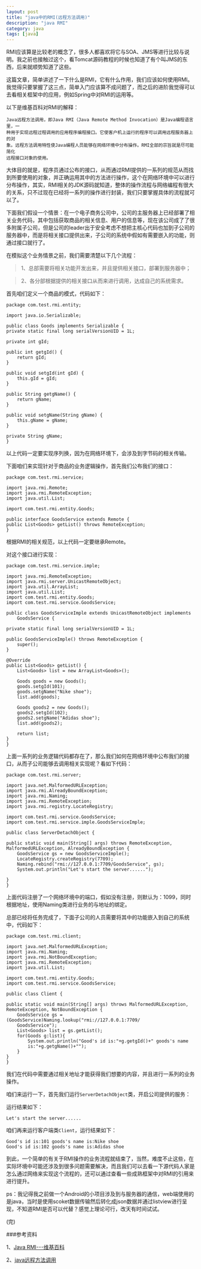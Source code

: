 ```yaml
---
layout: post
title: "java中的RMI(远程方法调用)"
description: "java RMI"
category: java
tags: [java]
---
```


RMI应该算是比较老的概念了，很多人都喜欢将它与SOA、JMS等进行比较与说明。我之前也接触过这个，看Tomcat源码教程的时候也知道了有个叫JMS的东西，后来就顺势知道了这些。

这篇文章，简单讲述了一下什么是RMI，它有什么作用，我们应该如何使用RMI。我觉得只要掌握了这三点，简单入门应该算不成问题了，而之后的进阶我觉得可以去看相关框架中的应用，例如Spring中对RMI的运用等。

以下是维基百科对RMI的解释：

    Java远程方法调用，即Java RMI（Java Remote Method Invocation）是Java编程语言里，一
    种用于实现远程过程调用的应用程序编程接口。它使客户机上运行的程序可以调用远程服务器上的对
    象。远程方法调用特性使Java编程人员能够在网络环境中分布操作。RMI全部的宗旨就是尽可能简化
    远程接口对象的使用。
大体目的就是，程序员通过公布的接口，从而通过RMI提供的一系列的规范从而找到所要使用的对象，并正确运用其中的方法进行操作，这个在网络环境中可以进行分布操作，其实，RMI相关的JDK源码就知道，整体的操作流程与网络编程有很大的关系，只不过现在已经将一系列的操作进行封装，我们只要掌握具体的流程就可以了。

下面我们假设一个情景：在一个电子商务公司中，公司的主服务器上已经部署了相关业务代码，其中包括获取商品的相关信息、用户的信息等，现在该公司成了了很多附属子公司，但是公司的leader出于安全考虑不想把主核心代码也加到子公司的服务器中，而是将相关接口提供出来，子公司的系统中假如有需要嵌入的功能，则通过接口就行了。

在模拟这个业务情景之前，我们需要清楚以下几个流程：

>1、总部需要将相关功能开发出来，并且提供相关接口，部署到服务器中；

>2、各分部根据提供的相关接口从而来进行调用，达成自己的系统需求。

首先咱们定义一个商品的模式，代码如下：

    package com.test.rmi.entity;

    import java.io.Serializable;

    public class Goods implements Serializable {
	private static final long serialVersionUID = 1L;

	private int gId;

	public int getgId() {
		return gId;
	}

	public void setgId(int gId) {
		this.gId = gId;
	}

	public String getgName() {
		return gName;
	}

	public void setgName(String gName) {
		this.gName = gName;
	}

	private String gName;
    }
以上代码一定要实现序列换，因为在网络环境下，会涉及到字节码的相关传输。

下面咱们来实现针对于商品的业务逻辑操作，首先我们公布我们的接口：

    package com.test.rmi.service;

    import java.rmi.Remote;
    import java.rmi.RemoteException;
    import java.util.List;

    import com.test.rmi.entity.Goods;

    public interface GoodsService extends Remote {
	public List<Goods> getList() throws RemoteException;
    }

根据RMI的相关规范，以上代码一定要继承Remote。

对这个接口进行实现：

    package com.test.rmi.service.imple;

    import java.rmi.RemoteException;
    import java.rmi.server.UnicastRemoteObject;
    import java.util.ArrayList;
    import java.util.List;
    import com.test.rmi.entity.Goods;
    import com.test.rmi.service.GoodsService;

    public class GoodsServiceImple extends UnicastRemoteObject implements
		GoodsService {

	private static final long serialVersionUID = 1L;

	public GoodsServiceImple() throws RemoteException {
		super();
	}

	@Override
	public List<Goods> getList() {
		List<Goods> list = new ArrayList<Goods>();
		
		Goods goods = new Goods();
		goods.setgId(101);
		goods.setgName("Nike shoe");
		list.add(goods);
		
		Goods goods2 = new Goods();
		goods2.setgId(102);
		goods2.setgName("Adidas shoe");
		list.add(goods2);
		
		return list;
	}
    }

上面一系列的业务逻辑代码都存在了，那么我们如何在网络环境中公布我们的接口，从而子公司能够去调用相关实现呢？看如下代码：

    package com.test.rmi.server;

    import java.net.MalformedURLException;
    import java.rmi.AlreadyBoundException;
    import java.rmi.Naming;
    import java.rmi.RemoteException;
    import java.rmi.registry.LocateRegistry;

    import com.test.rmi.service.GoodsService;
    import com.test.rmi.service.imple.GoodsServiceImple;

    public class ServerDetachObject {

	public static void main(String[] args) throws RemoteException, 
    MalformedURLException, AlreadyBoundException {
		GoodsService gs = new GoodsServiceImple();
		LocateRegistry.createRegistry(7709);
		Naming.rebind("rmi://127.0.0.1:7709/GoodsService", gs);
		System.out.println("Let's start the server......");
		
	}
    }
上面代码注册了一个网络环境中的端口，假如没有注册，则默认为：1099，同时根据地址，使用Naming类进行业务的与地址的绑定。

总部已经将任务完成了，下面子公司的人员需要将其中的功能嵌入到自己的系统中，代码如下：

    package com.test.rmi.client;

    import java.net.MalformedURLException;
    import java.rmi.Naming;
    import java.rmi.NotBoundException;
    import java.rmi.RemoteException;
    import java.util.List;

    import com.test.rmi.entity.Goods;
    import com.test.rmi.service.GoodsService;

    public class Client {

	public static void main(String[] args) throws MalformedURLException, 
    RemoteException, NotBoundException {
        GoodsService gs = (GoodsService)Naming.lookup("rmi://127.0.0.1:7709/
        GoodsService");
        List<Goods> list = gs.getList();
        for(Goods g:list){
        	System.out.println("Good's id is:"+g.getgId()+" goods's name 
            is:"+g.getgName()+"");
        }
	}
    }
我们在代码中需要通过相关地址才能获得我们想要的内容，并且进行一系列的业务操作。

咱们来运行一下，首先我们运行`ServerDetachObject`类，开启公司提供的服务：

运行结果如下：

    Let's start the server......

咱们再来运行客户端类`Client`，运行结果如下：

    Good's id is:101 goods's name is:Nike shoe
    Good's id is:102 goods's name is:Adidas shoe
到此，一个简单的有关于RMI操作的业务流程就结束了，当然，难度不止这些，在实际环境中可能还涉及到很多问题需要解决，而且我们可以去看一下源代码人家是怎么通过网络来实现这个流程的，还可以通过查看一些成熟框架中对RMI的引用来进行提升。

ps：我记得我之前做一个Android的小项目涉及到与服务器的通信，web端使用的是java，当时是使用scoket数据传输然后转化成json数据并通过listview进行呈现，不知道RMI是否可以代替？感觉上理论可行，改天有时间试试。

(完)

###参考资料

1、[Java RMI---维基百科](http://zh.wikipedia.org/wiki/Java_RMI)

2、[java远程方法调用]()

   








 









    







    


    




    



    
























    



    